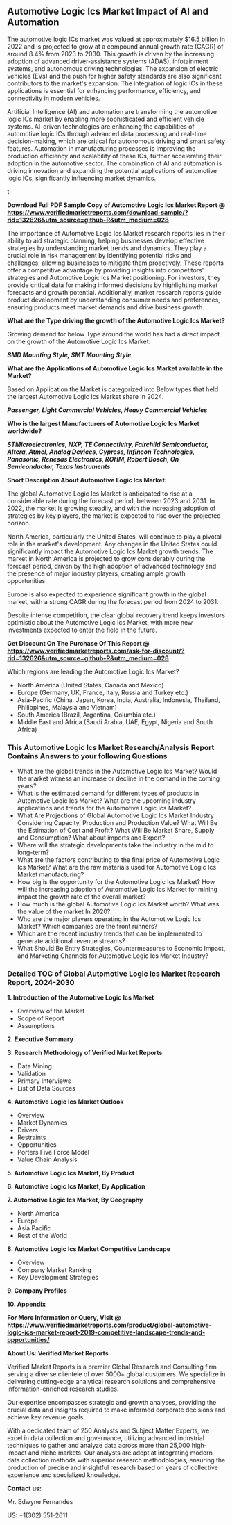 <h2>Automotive Logic Ics Market Impact of AI and Automation</h2><p>The automotive logic ICs market was valued at approximately $16.5 billion in 2022 and is projected to grow at a compound annual growth rate (CAGR) of around 8.4% from 2023 to 2030. This growth is driven by the increasing adoption of advanced driver-assistance systems (ADAS), infotainment systems, and autonomous driving technologies. The expansion of electric vehicles (EVs) and the push for higher safety standards are also significant contributors to the market's expansion. The integration of logic ICs in these applications is essential for enhancing performance, efficiency, and connectivity in modern vehicles.</p><p>Artificial Intelligence (AI) and automation are transforming the automotive logic ICs market by enabling more sophisticated and efficient vehicle systems. AI-driven technologies are enhancing the capabilities of automotive logic ICs through advanced data processing and real-time decision-making, which are critical for autonomous driving and smart safety features. Automation in manufacturing processes is improving the production efficiency and scalability of these ICs, further accelerating their adoption in the automotive sector. The combination of AI and automation is driving innovation and expanding the potential applications of automotive logic ICs, significantly influencing market dynamics.</p>t</p><p id="" class=""><strong>Download Full PDF Sample Copy of Automotive Logic Ics Market Report @ <a href="https://www.verifiedmarketreports.com/download-sample/?rid=132626&utm_source=github-R&utm_medium=028" target="_blank">https://www.verifiedmarketreports.com/download-sample/?rid=132626&utm_source=github-R&utm_medium=028</a></strong></p><p>The importance of&nbsp;Automotive Logic Ics Market research reports lies in their ability to aid strategic planning, helping businesses develop effective strategies by understanding market trends and dynamics. They play a crucial role in risk management by identifying potential risks and challenges, allowing businesses to mitigate them proactively. These reports offer a competitive advantage by providing insights into competitors' strategies and Automotive Logic Ics Market positioning. For investors, they provide critical data for making informed decisions by highlighting market forecasts and growth potential. Additionally, market research reports guide product development by understanding consumer needs and preferences, ensuring products meet market demands and drive business growth.</p><p><strong>What are the&nbsp;Type driving the growth of the Automotive Logic Ics Market?</strong></p><p id="" class="">Growing demand for below Type around the world has had a direct impact on the growth of the Automotive Logic Ics Market:</p><em><strong>SMD Mounting Style, SMT Mounting Style</strong></em></p><strong>What are the&nbsp;Applications&nbsp;of Automotive Logic Ics Market available in the Market?</strong></p><p id="" class="">Based on Application the Market is categorized into Below types that held the largest Automotive Logic Ics Market share In 2024.</p><em><strong>Passenger, Light Commercial Vehicles, Heavy Commercial Vehicles</strong></em></p><strong>Who is the largest Manufacturers of Automotive Logic Ics Market worldwide?</strong></p><p><em><strong>STMicroelectronics, NXP, TE Connectivity, Fairchild Semiconductor, Altera, Atmel, Analog Devices, Cypress, Infineon Technologies, Panasonic, Renesas Electronics, ROHM, Robert Bosch, On Semiconductor, Texas Instruments</strong></em></p><p id="" class=""><strong>Short Description About Automotive Logic Ics Market:</strong></p><p>The global Automotive Logic Ics Market is anticipated to rise at a considerable rate during the forecast period, between 2023 and 2031. In 2022, the market is growing steadily, and with the increasing adoption of strategies by key players, the market is expected to rise over the projected horizon.</p><p>North America, particularly the United States, will continue to play a pivotal role in the market's development. Any changes in the United States could significantly impact the Automotive Logic Ics Market growth trends. The market in North America is projected to grow considerably during the forecast period, driven by the high adoption of advanced technology and the presence of major industry players, creating ample growth opportunities.</p><p>Europe is also expected to experience significant growth in the global market, with a strong CAGR during the forecast period from 2024 to 2031.</p><p>Despite intense competition, the clear global recovery trend keeps investors optimistic about the Automotive Logic Ics Market, with more new investments expected to enter the field in the future.</p><p id="" class=""><strong>Get Discount On The Purchase Of This Report @ <a href="https://www.verifiedmarketreports.com/ask-for-discount/?rid=132626&utm_source=github-R&utm_medium=028" target="_blank">https://www.verifiedmarketreports.com/ask-for-discount/?rid=132626&utm_source=github-R&utm_medium=028</a></strong></p>Which regions are leading the Automotive Logic Ics Market?</p><ul><li>North America (United States, Canada and Mexico)</li><li>Europe (Germany, UK, France, Italy, Russia and Turkey etc.)</li><li>Asia-Pacific (China, Japan, Korea, India, Australia, Indonesia, Thailand, Philippines, Malaysia and Vietnam)</li><li>South America (Brazil, Argentina, Columbia etc.)</li><li>Middle East and Africa (Saudi Arabia, UAE, Egypt, Nigeria and South Africa)</li></ul><h3 id="" class="">This Automotive Logic Ics Market Research/Analysis Report Contains Answers to your following Questions</h3><ul><li>What are the global trends in the Automotive Logic Ics Market? Would the market witness an increase or decline in the demand in the coming years?</li><li>What is the estimated demand for different types of products in Automotive Logic Ics Market? What are the upcoming industry applications and trends for the Automotive Logic Ics Market?</li><li>What Are Projections of Global Automotive Logic Ics Market Industry Considering Capacity, Production and Production Value? What Will Be the Estimation of Cost and Profit? What Will Be Market Share, Supply and Consumption? What about imports and Export?</li><li>Where will the strategic developments take the industry in the mid to long-term?</li><li>What are the factors contributing to the final price of Automotive Logic Ics Market? What are the raw materials used for Automotive Logic Ics Market manufacturing?</li><li>How big is the opportunity for the Automotive Logic Ics Market? How will the increasing adoption of Automotive Logic Ics Market for mining impact the growth rate of the overall market?</li><li>How much is the global Automotive Logic Ics Market worth? What was the value of the market In 2020?</li><li>Who are the major players operating in the Automotive Logic Ics Market? Which companies are the front runners?</li><li>Which are the recent industry trends that can be implemented to generate additional revenue streams?</li><li>What Should Be Entry Strategies, Countermeasures to Economic Impact, and Marketing Channels for Automotive Logic Ics Market Industry?</li></ul><h3 id="" class="">Detailed TOC of Global Automotive Logic Ics Market Research Report, 2024-2030</h3><p id="" class=""><strong>1. Introduction of the Automotive Logic Ics Market</strong></p><ul><li>Overview of the Market</li><li>Scope of Report</li><li>Assumptions</li></ul><p id="" class=""><strong>2. Executive Summary</strong></p><p id="" class=""><strong>3. Research Methodology of Verified Market Reports</strong></p><ul><li>Data Mining</li><li>Validation</li><li>Primary Interviews</li><li>List of Data Sources</li></ul><p id="" class=""><strong>4. Automotive Logic Ics Market Outlook</strong></p><ul><li>Overview</li><li>Market Dynamics</li><li>Drivers</li><li>Restraints</li><li>Opportunities</li><li>Porters Five Force Model</li><li>Value Chain Analysis</li></ul><p id="" class=""><strong>5. Automotive Logic Ics Market, By Product</strong></p><p id="" class=""><strong>6. Automotive Logic Ics Market, By Application</strong></p><p id="" class=""><strong>7. Automotive Logic Ics Market, By Geography</strong></p><ul><li>North America</li><li>Europe</li><li>Asia Pacific</li><li>Rest of the World</li></ul><p id="" class=""><strong>8. Automotive Logic Ics Market Competitive Landscape</strong></p><ul><li>Overview</li><li>Company Market Ranking</li><li>Key Development Strategies</li></ul><p id="" class=""><strong>9. Company Profiles</strong></p><p id="" class=""><strong>10. Appendix</strong></p><p id="" class=""><strong>For More Information or Query, Visit @ <a href="https://www.verifiedmarketreports.com/product/global-automotive-logic-ics-market-report-2019-competitive-landscape-trends-and-opportunities/" target="_blank">https://www.verifiedmarketreports.com/product/global-automotive-logic-ics-market-report-2019-competitive-landscape-trends-and-opportunities/</a></strong></p><p id="" class=""><strong>About Us: Verified Market Reports</strong></p><p id="" class="">Verified Market Reports is a premier Global Research and Consulting firm serving a diverse clientele of over 5000+ global customers. We specialize in delivering cutting-edge analytical research solutions and comprehensive information-enriched research studies.</p><p id="" class="">Our expertise encompasses strategic and growth analyses, providing the crucial data and insights required to make informed corporate decisions and achieve key revenue goals.</p><p id="" class="">With a dedicated team of 250 Analysts and Subject Matter Experts, we excel in data collection and governance, utilizing advanced industrial techniques to gather and analyze data across more than 25,000 high-impact and niche markets. Our analysts are adept at integrating modern data collection methods with superior research methodologies, ensuring the production of precise and insightful research based on years of collective experience and specialized knowledge.</p><p id="" class=""><strong>Contact us:</strong></p><p id="" class="">Mr. Edwyne Fernandes</p><p id="" class="">US: +1(302) 551-2611</p>